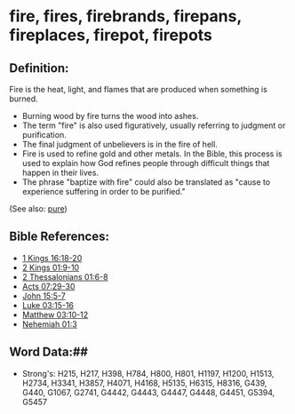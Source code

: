 # fire, fires, firebrands, firepans, fireplaces, firepot, firepots #

## Definition: ##

Fire is the heat, light, and flames that are produced when something is burned.

* Burning wood by fire turns the wood into ashes.
* The term "fire" is also used figuratively, usually referring to judgment or purification.
* The final judgment of unbelievers is in the fire of hell.
* Fire is used to refine gold and other metals. In the Bible, this process is used to explain how God refines people through difficult things that happen in their lives.
* The phrase "baptize with fire" could also be translated as "cause to experience suffering in order to be purified."

(See also: [pure](../kt/purify.md))

## Bible References: ##

* [1 Kings 16:18-20](rc://en/tn/help/1ki/16/18)
* [2 Kings 01:9-10](rc://en/tn/help/2ki/01/09)
* [2 Thessalonians 01:6-8](rc://en/tn/help/2th/01/06)
* [Acts 07:29-30](rc://en/tn/help/act/07/29)
* [John 15:5-7](rc://en/tn/help/jhn/15/05)
* [Luke 03:15-16](rc://en/tn/help/luk/03/15)
* [Matthew 03:10-12](rc://en/tn/help/mat/03/10)
* [Nehemiah 01:3](rc://en/tn/help/neh/01/03)

## Word Data:##

* Strong's: H215, H217, H398, H784, H800, H801, H1197, H1200, H1513, H2734, H3341, H3857, H4071, H4168, H5135, H6315, H8316, G439, G440, G1067, G2741, G4442, G4443, G4447, G4448, G4451, G5394, G5457

